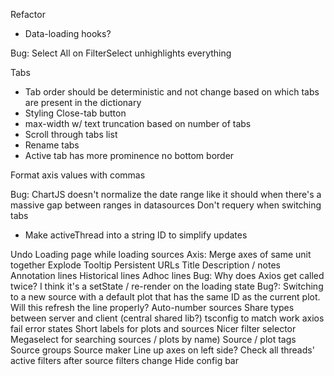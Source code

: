 Refactor
* Data-loading hooks?

Bug: Select All on FilterSelect unhighlights everything

Tabs
* Tab order should be deterministic and not change based on which tabs are present in the dictionary
* Styling Close-tab button
* max-width w/ text truncation based on number of tabs
* Scroll through tabs list
* Rename tabs
* Active tab has more prominence no bottom border

Format axis values with commas

Bug: ChartJS doesn't normalize the date range like it should when there's a massive gap between ranges in datasources
Don't requery when switching tabs
  * Make activeThread into a string ID to simplify updates

Undo
Loading page while loading sources
Axis: Merge axes of same unit together
Explode
Tooltip
Persistent URLs
Title
Description / notes
Annotation lines
Historical lines
Adhoc lines
Bug: Why does Axios get called twice? I think it's a setState / re-render on the loading state
Bug?: Switching to a new source with a default plot that has the same ID as the current plot. Will this refresh the line properly?
Auto-number sources
Share types between server and client (central shared lib?)
tsconfig to match work
axios fail error states
Short labels for plots and sources
Nicer filter selector
Megaselect for searching sources / plots by name)
Source / plot tags
Source groups
Source maker
Line up axes on left side?
Check all threads' active filters after source filters change
Hide config bar